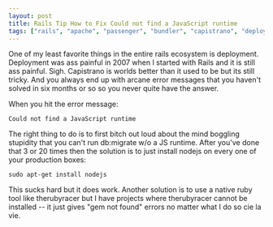 ```yaml
---
layout: post
title: Rails Tip How to Fix Could not find a JavaScript runtime
tags: ["rails", "apache", "passenger", "bundler", "capistrano", "deploy"]
---
```

One of my least favorite things in the entire rails ecosystem is deployment.  Deployment was ass painful in 2007 when I started with Rails and it is still ass painful.  Sigh.  Capistrano is worlds better than it used to be but its still tricky.  And you always end up with arcane error messages that you haven't solved in six months or so so you never quite have the answer.

When you hit the error message:

    Could not find a JavaScript runtime

The right thing to do is to first bitch out loud about the mind boggling stupidity that you can't run db:migrate w/o a JS runtime.  After you've done that 3 or 20 times then the solution is to just install nodejs on every one of your production boxes:

    sudo apt-get install nodejs

This sucks hard but it does work.  Another solution is to use a native ruby tool like therubyracer but I have projects where therubyracer cannot be installed -- it just gives "gem not found" errors no matter what I do so cie la vie.
